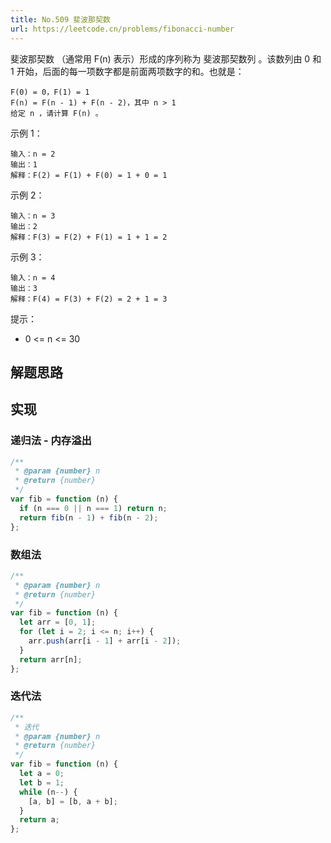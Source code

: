 ```yaml
---
title: No.509 斐波那契数
url: https://leetcode.cn/problems/fibonacci-number
---
```


斐波那契数 （通常用 F(n) 表示）形成的序列称为 斐波那契数列 。该数列由 0 和 1 开始，后面的每一项数字都是前面两项数字的和。也就是：

```text
F(0) = 0，F(1) = 1
F(n) = F(n - 1) + F(n - 2)，其中 n > 1
给定 n ，请计算 F(n) 。
```

示例 1：

```text
输入：n = 2
输出：1
解释：F(2) = F(1) + F(0) = 1 + 0 = 1
```

示例 2：

```text
输入：n = 3
输出：2
解释：F(3) = F(2) + F(1) = 1 + 1 = 2
```

示例 3：

```text
输入：n = 4
输出：3
解释：F(4) = F(3) + F(2) = 2 + 1 = 3
```

提示：

- 0 <= n <= 30

## 解题思路

## 实现

### 递归法 - 内存溢出

```js
/**
 * @param {number} n
 * @return {number}
 */
var fib = function (n) {
  if (n === 0 || n === 1) return n;
  return fib(n - 1) + fib(n - 2);
};
```

### 数组法

```js
/**
 * @param {number} n
 * @return {number}
 */
var fib = function (n) {
  let arr = [0, 1];
  for (let i = 2; i <= n; i++) {
    arr.push(arr[i - 1] + arr[i - 2]);
  }
  return arr[n];
};
```

### 迭代法

```js
/**
 * 迭代
 * @param {number} n
 * @return {number}
 */
var fib = function (n) {
  let a = 0;
  let b = 1;
  while (n--) {
    [a, b] = [b, a + b];
  }
  return a;
};
```
